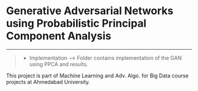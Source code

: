 # Generative Adversarial Networks using Probabilistic Principal Component Analysis
----
>* Implementation --> Folder contains implementation of the GAN using PPCA and results.

This project is part of Machine Learning and Adv. Algo. for Big Data course projects at Ahmedabad University.

